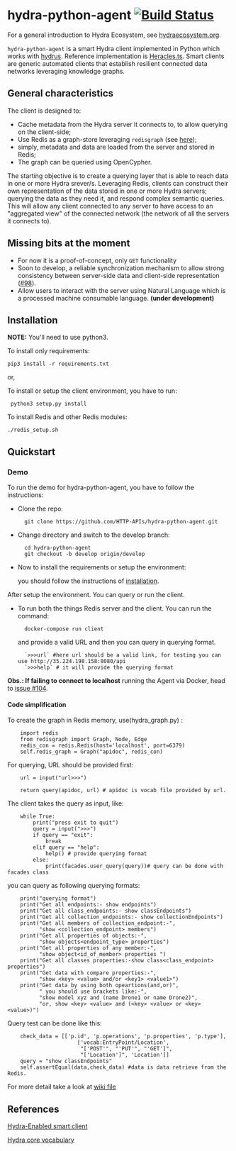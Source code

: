 # hydra-python-agent [![Build Status](https://travis-ci.com/HTTP-APIs/hydra-python-agent.svg?branch=master)](https://travis-ci.com/HTTP-APIs/hydra-python-agent)

For a general introduction to Hydra Ecosystem, see [hydraecosystem.org](http://hydraecosystem.org).

`hydra-python-agent` is a smart Hydra client implemented in Python which works with [hydrus](https://github.com/HTTP-APIs/hydrus). Reference implementation is [Heracles.ts](https://github.com/HydraCG/Heracles.ts). Smart clients are generic automated clients that establish resilient connected data networks leveraging knowledge graphs.

## General characteristics

The client is designed to:
* Cache metadata from the Hydra server it connects to, to allow querying on the client-side;
* Use Redis as a graph-store leveraging `redisgraph` (see [here](https://oss.redislabs.com/redisgraph/));
* simply, metadata and data are loaded from the server and stored in Redis;
* The graph can be queried using OpenCypher.

The starting objective is to create a querying layer that is able to reach data in one or more Hydra srever/s. Leveraging Redis, clients can construct their own representation of the data stored in one or more Hydra servers; querying the data as they need it, and respond complex semantic queries. This will allow any client connected to any server to have access to an "aggregated view" of the connected network (the network of all the servers it connects to). 

## Missing bits at the moment
* For now it is a proof-of-concept, only `GET` functionality
* Soon to develop, a reliable synchronization mechanism to allow strong consistency between server-side data and client-side representation ([#98](https://github.com/HTTP-APIs/hydra-python-agent/issues/98)).
* Allow users to interact with the server using Natural Language which is a processed machine consumable language. **(under development)**

## Installation

**NOTE:** You'll need to use python3.

To install only requirements:
   
    pip3 install -r requirements.txt

or,

To install or setup the client environment, you have to run:

     python3 setup.py install


To install Redis and other Redis modules:

    ./redis_setup.sh

## Quickstart

### Demo

To run the demo for hydra-python-agent, you have to follow the instructions:

* Clone the repo:

        git clone https://github.com/HTTP-APIs/hydra-python-agent.git
    
* Change directory and switch to the develop branch:

        cd hydra-python-agent
        git checkout -b develop origin/develop

* Now to install the requirements or setup the environment:

    you should follow the instructions of [installation](#installation).

After setup the environment. You can query or run the client.

* To run both the things Redis server and the client. You can run the command:
    
        docker-compose run client


    and provide a valid URL and then you can query in querying format.

        `>>>url` #here url should be a valid link, for testing you can use http://35.224.198.158:8080/api
        `>>>help` # it will provide the querying format

**Obs.: If failing to connect to localhost** running the Agent via Docker, head to [issue #104](https://github.com/HTTP-APIs/hydra-python-agent/issues/104#issuecomment-497381440).

#### Code simplification

To create the graph in Redis memory, use(hydra_graph.py) :
```
    import redis
    from redisgraph import Graph, Node, Edge
    redis_con = redis.Redis(host='localhost', port=6379)
    self.redis_graph = Graph("apidoc", redis_con)
```

For querying, URL should be provided first:

```
    url = input("url>>>")
    
    return query(apidoc, url) # apidoc is vocab file provided by url.
```

The client takes the query as input, like:

```
    while True:
        print("press exit to quit")
        query = input(">>>")
        if query == "exit":
            break
        elif query == "help":
            help() # provide querying format
        else:
            print(facades.user_query(query))# query can be done with facades class
```

you can query as following querying formats:

```
    print("querying format")
    print("Get all endpoints:- show endpoints")
    print("Get all class_endpoints:- show classEndpoints")
    print("Get all collection_endpoints:- show collectionEndpoints")
    print("Get all members of collection_endpoint:-",
          "show <collection_endpoint> members")
    print("Get all properties of objects:-",
          "show objects<endpoint_type> properties")
    print("Get all properties of any member:-",
          "show object<id_of_member> properties ")
    print("Get all classes properties:-show class<class_endpoint> properties")
    print("Get data with compare properties:-",
          "show <key> <value> and/or <key1> <value1>")
    print("Get data by using both opeartions(and,or)",
          " you should use brackets like:-",
          "show model xyz and (name Drone1 or name Drone2)",
          "or, show <key> <value> and (<key> <value> or <key> <value>)")

```

Query test can be done like this:

```
    check_data = [['p.id', 'p.operations', 'p.properties', 'p.type'],
                      ['vocab:EntryPoint/Location', 
                       "['POST'", "'PUT'", "'GET']", 
                       "['Location']", 'Location']]
    query = "show classEndpoints"
    self.assertEqual(data,check_data) #data is data retrieve from the Redis.
```

For more detail take a look at [wiki file](https://github.com/HTTP-APIs/http-apis.github.io/blob/master/hydra-agent-redis-graph.md)

References
----------

[Hydra-Enabled smart client](http://www.hydra-cg.com/)

[Hydra core vocabulary](http://www.hydra-cg.com/spec/latest/core/)

